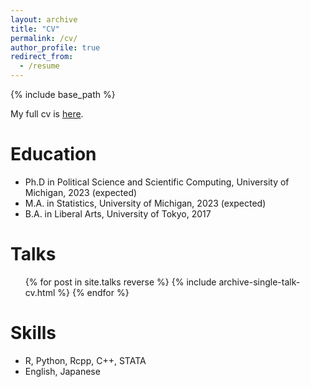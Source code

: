 ```yaml
---
layout: archive
title: "CV"
permalink: /cv/
author_profile: true
redirect_from:
  - /resume
---
```


{% include base_path %}

My full cv is [here](ksaki.github.io/files/saki_cv.pdf). 

Education
======
* Ph.D in Political Science and Scientific Computing, University of Michigan, 2023 (expected)
* M.A. in Statistics, University of Michigan, 2023 (expected)
* B.A. in Liberal Arts, University of Tokyo, 2017

  
Talks
======
  <ul>{% for post in site.talks reverse %}
    {% include archive-single-talk-cv.html %}
  {% endfor %}</ul>
  

Skills
======
* R, Python, Rcpp, C++, STATA
* English, Japanese
